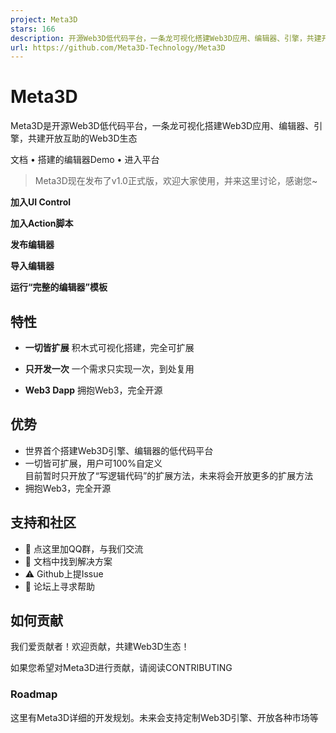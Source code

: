```yaml
---
project: Meta3D
stars: 166
description: 开源Web3D低代码平台，一条龙可视化搭建Web3D应用、编辑器、引擎，共建开放互助的Web3D生态
url: https://github.com/Meta3D-Technology/Meta3D
---
```


Meta3D
======

Meta3D是开源Web3D低代码平台，一条龙可视化搭建Web3D应用、编辑器、引擎，共建开放互助的Web3D生态

文档 • 搭建的编辑器Demo • 进入平台

> Meta3D现在发布了v1.0正式版，欢迎大家使用，并来这里讨论，感谢您~

**加入UI Control**

**加入Action脚本**

**发布编辑器**

**导入编辑器**

**运行“完整的编辑器”模板**

特性
--

-   **一切皆扩展** 积木式可视化搭建，完全可扩展
    
-   **只开发一次** 一个需求只实现一次，到处复用
    
-   **Web3 Dapp** 拥抱Web3，完全开源
    

优势
--

-   世界首个搭建Web3D引擎、编辑器的低代码平台
-   一切皆可扩展，用户可100%自定义  
    目前暂时只开放了“写逻辑代码”的扩展方法，未来将会开放更多的扩展方法
-   拥抱Web3，完全开源

支持和社区
-----

-   💬 点这里加QQ群，与我们交流
-   📄 文档中找到解决方案
-   ⚠️ Github上提Issue
-   👾 论坛上寻求帮助

如何贡献
----

我们爱贡献者！欢迎贡献，共建Web3D生态！

如果您希望对Meta3D进行贡献，请阅读CONTRIBUTING

### Roadmap

这里有Meta3D详细的开发规划。未来会支持定制Web3D引擎、开放各种市场等
